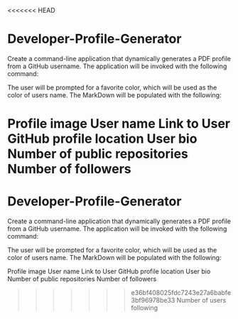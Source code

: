 <<<<<<< HEAD
# Developer-Profile-Generator
Create a command-line application that dynamically generates a PDF profile from a GitHub username. The application will be invoked with the following command:

The user will be prompted for a favorite color, which will be used as the color of users name.
The  MarkDown will be populated with the following:

Profile image
User name
Link to User GitHub profile
location
User bio
Number of public repositories
Number of followers
=======
# Developer-Profile-Generator
Create a command-line application that dynamically generates a PDF profile from a GitHub username. The application will be invoked with the following command:

The user will be prompted for a favorite color, which will be used as the color of users name.
The  MarkDown will be populated with the following:

Profile image
User name
Link to User GitHub profile
location
User bio
Number of public repositories
Number of followers
>>>>>>> e36bf408025fdc7243e27a6babfe3bf96978be33
Number of users following
